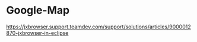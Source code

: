 # Google-Map

https://jxbrowser.support.teamdev.com/support/solutions/articles/9000012870-jxbrowser-in-eclipse
